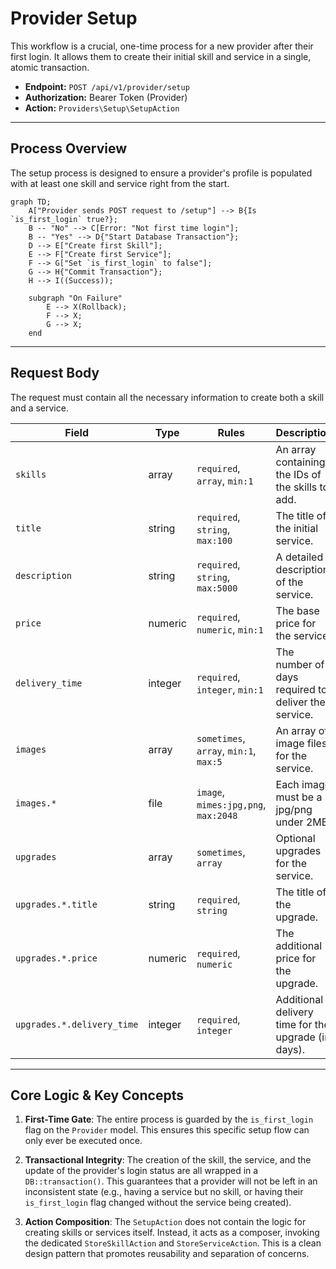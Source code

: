 # Provider Setup

This workflow is a crucial, one-time process for a new provider after their first login. It allows them to create their initial skill and service in a single, atomic transaction.

-   **Endpoint:** `POST /api/v1/provider/setup`
-   **Authorization:** Bearer Token (Provider)
-   **Action:** `Providers\Setup\SetupAction`

---

## Process Overview

The setup process is designed to ensure a provider's profile is populated with at least one skill and service right from the start.

```mermaid
graph TD;
    A["Provider sends POST request to /setup"] --> B{Is `is_first_login` true?};
    B -- "No" --> C[Error: "Not first time login"];
    B -- "Yes" --> D{"Start Database Transaction"};
    D --> E["Create first Skill"];
    E --> F["Create first Service"];
    F --> G["Set `is_first_login` to false"];
    G --> H{"Commit Transaction"};
    H --> I((Success));

    subgraph "On Failure"
        E --> X(Rollback);
        F --> X;
        G --> X;
    end
```

---

## Request Body

The request must contain all the necessary information to create both a skill and a service.

| Field                   | Type    | Rules                                  | Description                                           |
| ----------------------- | ------- | -------------------------------------- | ----------------------------------------------------- |
| `skills`                | array   | `required`, `array`, `min:1`           | An array containing the IDs of the skills to add.     |
| `title`                 | string  | `required`, `string`, `max:100`        | The title of the initial service.                     |
| `description`           | string  | `required`, `string`, `max:5000`       | A detailed description of the service.                |
| `price`                 | numeric | `required`, `numeric`, `min:1`         | The base price for the service.                       |
| `delivery_time`         | integer | `required`, `integer`, `min:1`         | The number of days required to deliver the service.   |
| `images`                | array   | `sometimes`, `array`, `min:1`, `max:5` | An array of image files for the service.              |
| `images.*`              | file    | `image`, `mimes:jpg,png`, `max:2048`   | Each image must be a jpg/png under 2MB.               |
| `upgrades`              | array   | `sometimes`, `array`                   | Optional upgrades for the service.                    |
| `upgrades.*.title`      | string  | `required`, `string`                   | The title of the upgrade.                             |
| `upgrades.*.price`      | numeric | `required`, `numeric`                  | The additional price for the upgrade.                 |
| `upgrades.*.delivery_time`| integer | `required`, `integer`                | Additional delivery time for the upgrade (in days). |

---

## Core Logic & Key Concepts

1.  **First-Time Gate**: The entire process is guarded by the `is_first_login` flag on the `Provider` model. This ensures this specific setup flow can only ever be executed once.

2.  **Transactional Integrity**: The creation of the skill, the service, and the update of the provider's login status are all wrapped in a `DB::transaction()`. This guarantees that a provider will not be left in an inconsistent state (e.g., having a service but no skill, or having their `is_first_login` flag changed without the service being created).

3.  **Action Composition**: The `SetupAction` does not contain the logic for creating skills or services itself. Instead, it acts as a composer, invoking the dedicated `StoreSkillAction` and `StoreServiceAction`. This is a clean design pattern that promotes reusability and separation of concerns.
